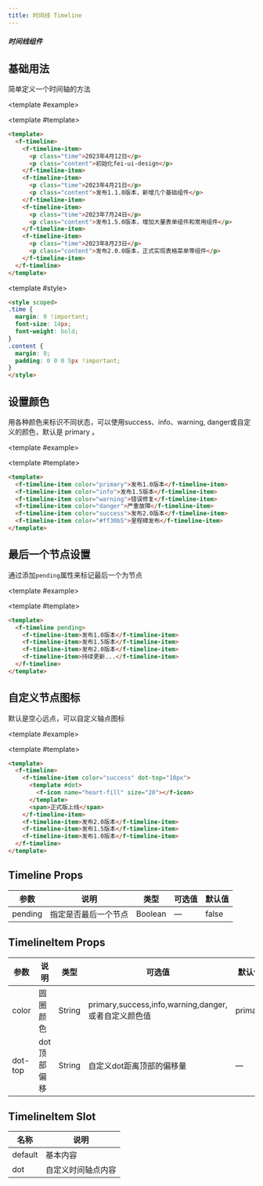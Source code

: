 ```yaml
---
title: 时间线 Timeline
---
```


<script setup>
import Basic from './demo/Timeline/Basic.vue'
import Color from './demo/Timeline/Color.vue'
import Pending from './demo/Timeline/Pending.vue'
import CustomIcon from './demo/Timeline/CustomIcon.vue'
</script>

##### 时间线组件

<card>

## 基础用法

简单定义一个时间轴的方法

<template #example>

  <Basic/>
  
</template>

<template #template>

```html
<template>
  <f-timeline>
    <f-timeline-item>
      <p class="time">2023年4月12日</p>
      <p class="content">初始化fei-ui-design</p>
    </f-timeline-item>
    <f-timeline-item>
      <p class="time">2023年4月21日</p>
      <p class="content">发布1.1.0版本，新增几个基础组件</p>
    </f-timeline-item>
    <f-timeline-item>
      <p class="time">2023年7月24日</p>
      <p class="content">发布1.5.0版本，增加大量表单组件和常用组件</p>
    </f-timeline-item>
    <f-timeline-item>
      <p class="time">2023年8月23日</p>
      <p class="content">发布2.0.0版本，正式实现表格菜单等组件</p>
    </f-timeline-item>
  </f-timeline>
</template>
```

</template>

<template #style>

```html
<style scoped>
.time {
  margin: 0 !important;
  font-size: 14px;
  font-weight: bold;
}
.content {
  margin: 0;
  padding: 0 0 0 5px !important;
}
</style>
```

</template>

</card>

<card>

## 设置颜色

用各种颜色来标识不同状态，可以使用success、info、warning, danger或自定义的颜色，默认是 primary 。

<template #example>

  <Color/>
  
</template>

<template #template>

```html
<template>
  <f-timeline-item color="primary">发布1.0版本</f-timeline-item>
  <f-timeline-item color="info">发布1.5版本</f-timeline-item>
  <f-timeline-item color="warning">错误修复</f-timeline-item>
  <f-timeline-item color="danger">严重故障</f-timeline-item>
  <f-timeline-item color="success">发布2.0版本</f-timeline-item>
  <f-timeline-item color="#ff30b5">里程碑发布</f-timeline-item>
</template>
```

</template>

</card>

<card>

## 最后一个节点设置

通过添加`pending`属性来标记最后一个为节点

<template #example>

  <Pending/>
  
</template>

<template #template>

```html
<template>
  <f-timeline pending>
    <f-timeline-item>发布1.0版本</f-timeline-item>
    <f-timeline-item>发布1.5版本</f-timeline-item>
    <f-timeline-item>发布2.0版本</f-timeline-item>
    <f-timeline-item>持续更新...</f-timeline-item>
  </f-timeline>
</template>
```

</template>

</card>

<card>

## 自定义节点图标

默认是空心远点，可以自定义轴点图标

<template #example>

  <CustomIcon/>
  
</template>

<template #template>

```html
<template>
  <f-timeline>
    <f-timeline-item color="success" dot-top="10px">
      <template #dot>
        <f-icon name="heart-fill" size="20"></f-icon>
      </template>
      <span>正式版上线</span>
    </f-timeline-item>
    <f-timeline-item>发布2.0版本</f-timeline-item>
    <f-timeline-item>发布1.5版本</f-timeline-item>
    <f-timeline-item>发布1.0版本</f-timeline-item>
  </f-timeline>
</template>
```

</template>

</card>

## Timeline Props

| 参数    | 说明                 | 类型    | 可选值 | 默认值 |
| ------- | -------------------- | ------- | ------ | ------ |
| pending | 指定是否最后一个节点 | Boolean | —      | false  |

## TimelineItem Props

| 参数    | 说明        | 类型   | 可选值                                               | 默认值  |
| ------- | ----------- | ------ | ---------------------------------------------------- | ------- |
| color   | 圆圈颜色    | String | primary,success,info,warning,danger,或者自定义颜色值 | primary |
| dot-top | dot顶部偏移 | String | 自定义dot距离顶部的偏移量                            | —       |

## TimelineItem Slot

| 名称    | 说明               |
| ------- | ------------------ |
| default | 基本内容           |
| dot     | 自定义时间轴点内容 |
